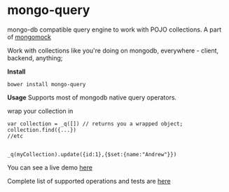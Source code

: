 mongo-query
===========

mongo-db compatible query engine to work with POJO collections. A part of [mongomock](https://github.com/AndrewGrachov/mongomock)


Work with collections like you're doing on mongodb, everywhere - client, backend, anything;

**Install**

```
bower install mongo-query
```

**Usage**
Supports most of mongodb native query operators.

wrap your collection in
```
var collection = _q([]) // returns you a wrapped object;
collection.find({...})
//etc
```


```

_q(myCollection).update({id:1},{$set:{name:"Andrew"}})
```

You can see a live demo [here](http://andrewgrachov.github.io/mongo-query/)

Complete list of supported operations and tests are  [here](https://github.com/AndrewGrachov/mongomock)
